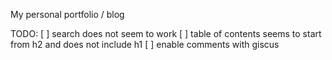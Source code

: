 My personal portfolio / blog

TODO:
[ ] search does not seem to work
[ ] table of contents seems to start from h2 and does not include h1
[ ] enable comments with giscus
